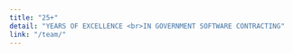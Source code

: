 ```yaml
---
title: "25+"
detail: "YEARS OF EXCELLENCE <br>IN GOVERNMENT SOFTWARE CONTRACTING"
link: "/team/"
---
```

